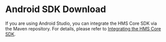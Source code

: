 # Android SDK Download<a name="EN-US_TOPIC_0000001145842473"></a>

If you are using Android Studio, you can integrate the HMS Core SDK via the Maven repository. For details, please refer to  [Integrating the HMS Core SDK](en-us_topic_0000001145842487.md).

